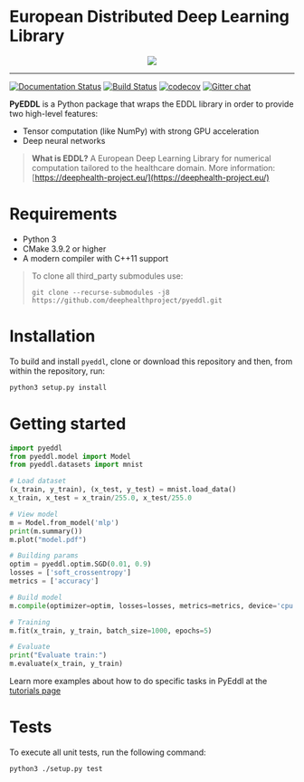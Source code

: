 # European Distributed Deep Learning Library

<div align="center">
  <img src="https://raw.githubusercontent.com/salvacarrion/salvacarrion.github.io/master/assets/hot-linking/logo-pyeddl.png">
</div>

-----------------

[![Documentation Status](https://readthedocs.org/projects/pyeddl/badge/?version=latest)](https://pyeddl.readthedocs.io/en/latest/?badge=latest) 
[![Build Status](https://travis-ci.org/salvacarrion/pyeddl.svg?branch=master)](https://travis-ci.org/salvacarrion/pyeddl)
[![codecov](https://codecov.io/gh/salvacarrion/pyeddl/branch/master/graph/badge.svg)](https://codecov.io/gh/salvacarrion/pyeddl)
[![Gitter chat](https://badges.gitter.im/USER/pyeddl.png)](https://gitter.im/pyeddl "Gitter chat")

**PyEDDL** is a Python package that wraps the EDDL library in order to provide two high-level features:
- Tensor computation (like NumPy) with strong GPU acceleration
- Deep neural networks

> **What is EDDL?** A European Deep Learning Library for numerical computation tailored to the healthcare domain.
> More information: [https://deephealth-project.eu/](https://deephealth-project.eu/)


# Requirements

- Python 3
- CMake 3.9.2 or higher
- A modern compiler with C++11 support

> To clone all third_party submodules use: 
>
> `git clone --recurse-submodules -j8 https://github.com/deephealthproject/pyeddl.git`


# Installation

To build and install `pyeddl`, clone or download this repository and then, from within the repository, run:

```bash
python3 setup.py install
```


# Getting started

```python
import pyeddl
from pyeddl.model import Model
from pyeddl.datasets import mnist

# Load dataset
(x_train, y_train), (x_test, y_test) = mnist.load_data()
x_train, x_test = x_train/255.0, x_test/255.0

# View model
m = Model.from_model('mlp')
print(m.summary())
m.plot("model.pdf")

# Building params
optim = pyeddl.optim.SGD(0.01, 0.9)
losses = ['soft_crossentropy']
metrics = ['accuracy']

# Build model
m.compile(optimizer=optim, losses=losses, metrics=metrics, device='cpu')

# Training
m.fit(x_train, y_train, batch_size=1000, epochs=5)

# Evaluate
print("Evaluate train:")
m.evaluate(x_train, y_train)
```

Learn more examples about how to do specific tasks in PyEddl at the [tutorials page](https://pyeddl.readthedocs.io/en/latest/user/tutorial.html)


# Tests

To execute all unit tests, run the following command:

```bash
python3 ./setup.py test
```

